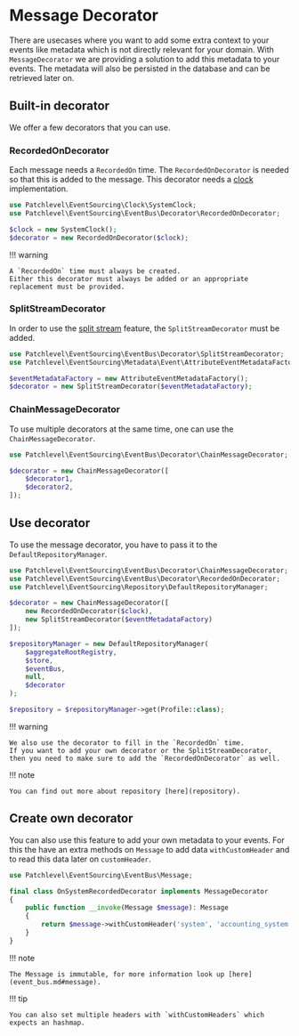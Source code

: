 # Message Decorator

There are usecases where you want to add some extra context to your events like metadata which is not directly relevant
for your domain. With `MessageDecorator` we are providing a solution to add this metadata to your events. The metadata
will also be persisted in the database and can be retrieved later on. 

## Built-in decorator

We offer a few decorators that you can use.

### RecordedOnDecorator

Each message needs a `RecordedOn` time. The `RecordedOnDecorator` is needed so that this is added to the message. 
This decorator needs a [clock](clock.md) implementation.

```php
use Patchlevel\EventSourcing\Clock\SystemClock;
use Patchlevel\EventSourcing\EventBus\Decorator\RecordedOnDecorator;

$clock = new SystemClock();
$decorator = new RecordedOnDecorator($clock);
```

!!! warning

    A `RecordedOn` time must always be created. 
    Either this decorator must always be added or an appropriate replacement must be provided.

### SplitStreamDecorator

In order to use the [split stream](split_stream.md) feature, the `SplitStreamDecorator` must be added.

```php
use Patchlevel\EventSourcing\EventBus\Decorator\SplitStreamDecorator;
use Patchlevel\EventSourcing\Metadata\Event\AttributeEventMetadataFactory;

$eventMetadataFactory = new AttributeEventMetadataFactory();
$decorator = new SplitStreamDecorator($eventMetadataFactory);
```

### ChainMessageDecorator

To use multiple decorators at the same time, one can use the `ChainMessageDecorator`.

```php
use Patchlevel\EventSourcing\EventBus\Decorator\ChainMessageDecorator;

$decorator = new ChainMessageDecorator([
    $decorator1,
    $decorator2,
]);
```

## Use decorator

To use the message decorator, you have to pass it to the `DefaultRepositoryManager`.

```php
use Patchlevel\EventSourcing\EventBus\Decorator\ChainMessageDecorator;
use Patchlevel\EventSourcing\EventBus\Decorator\RecordedOnDecorator;
use Patchlevel\EventSourcing\Repository\DefaultRepositoryManager;

$decorator = new ChainMessageDecorator([
    new RecordedOnDecorator($clock),
    new SplitStreamDecorator($eventMetadataFactory)  
]);

$repositoryManager = new DefaultRepositoryManager(
    $aggregateRootRegistry,
    $store,
    $eventBus,
    null,
    $decorator
);

$repository = $repositoryManager->get(Profile::class);
```

!!! warning

    We also use the decorator to fill in the `RecordedOn` time. 
    If you want to add your own decorator or the SplitStreamDecorator, 
    then you need to make sure to add the `RecordedOnDecorator` as well.

!!! note

    You can find out more about repository [here](repository).

## Create own decorator

You can also use this feature to add your own metadata to your events. For this the have an extra methods on `Message`
to add data `withCustomHeader` and to read this data later on `customHeader`.

```php
use Patchlevel\EventSourcing\EventBus\Message;

final class OnSystemRecordedDecorator implements MessageDecorator
{
    public function __invoke(Message $message): Message
    {
        return $message->withCustomHeader('system', 'accounting_system');
    }
} 
```

!!! note

    The Message is immutable, for more information look up [here](event_bus.md#message).

!!! tip

    You can also set multiple headers with `withCustomHeaders` which expects an hashmap.
